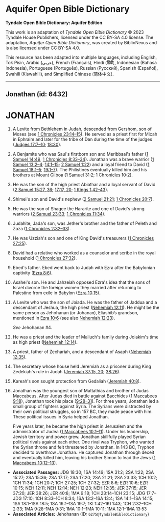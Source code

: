 # Aquifer Open Bible Dictionary

**Tyndale Open Bible Dictionary: Aquifer Edition**

This work is an adaptation of *Tyndale Open Bible Dictionary* © 2023 Tyndale House Publishers, licensed under the CC BY\-SA 4\.0 license. The adaptation, *Aquifer Open Bible Dictionary*, was created by BiblioNexus and is also licensed under CC BY\-SA 4\.0\.

This resource has been adapted into multiple languages, including English, Tok Pisin, Arabic (عربي), French (Français), Hindi (हिंदी), Indonesian (Bahasa Indonesia), Portuguese (Português), Russian (Русский), Spanish (Español), Swahili (Kiswahili), and Simplified Chinese (简体中文).



--------------------------------

## Jonathan (id: 6432)

JONATHAN
========

1. A Levite from Bethlehem in Judah, descended from Gershom, son of Moses (see [1 Chronicles 23:14–15](https://ref.ly/1Chr23:14-1Chr23:15)). He served as a priest first for Micah in Ephraim and later for the tribe of Dan during the time of the judges ([Judges 17:7–10](https://ref.ly/Judg17:7-Judg17:10); [18:30](https://ref.ly/Judg18:30)).
2. A Benjamite who was Saul's firstborn son and Meribbaal's father ([1 Samuel 14:49](https://ref.ly/1Sam14:49); [1 Chronicles 8:33–34](https://ref.ly/1Chr8:33-1Chr8:34)). Jonathan was a brave warrior ([1 Samuel 13:2–4](https://ref.ly/1Sam13:2-1Sam13:4); [14:1–15](https://ref.ly/1Sam14:1-1Sam14:15); [2 Samuel 1:22](https://ref.ly/2Sam1:22)) and a loyal friend to David ([1 Samuel 18:1–5](https://ref.ly/1Sam18:1-1Sam18:5); [19:1–7](https://ref.ly/1Sam19:1-1Sam19:7)). The Philistines eventually killed him and his brothers at Mount Gilboa ([1 Samuel 31:2](https://ref.ly/1Sam31:2); [1 Chronicles 10:2](https://ref.ly/1Chr10:2)).
3. He was the son of the high priest Abiathar and a loyal servant of David ([2 Samuel 15:27, 36](https://ref.ly/2Sam15:27,2Sam15:36); [17:17, 20](https://ref.ly/2Sam17:17,2Sam17:20); [1 Kings 1:42–43](https://ref.ly/1Kgs1:42-1Kgs1:43)).
4. Shimei's son and David's nephew ([2 Samuel 21:21](https://ref.ly/2Sam21:21); [1 Chronicles 20:7](https://ref.ly/1Chr20:7)).
5. He was the son of Shagee the Hararite and one of David's strong warriors ([2 Samuel 23:33](https://ref.ly/2Sam23:33); [1 Chronicles 11:34](https://ref.ly/1Chr11:34)).
6. Judahite, Jada's son, was Jether's brother and the father of Peleth and Zaza ([1 Chronicles 2:32–33](https://ref.ly/1Chr2:32-1Chr2:33)).
7. He was Uzziah's son and one of King David's treasurers ([1 Chronicles 27:25](https://ref.ly/1Chr27:25)).
8. David had a relative who worked as a counselor and scribe in the royal household ([1 Chronicles 27:32](https://ref.ly/1Chr27:32)).
9. Ebed's father. Ebed went back to Judah with Ezra after the Babylonian captivity ([Ezra 8:6](https://ref.ly/Ezra8:6)).
10. Asahel's son. He and Jahzeiah opposed Ezra's idea that the sons of Israel divorce the foreign women they married after returning to Palestine from exile in Babylon ([Ezra 10:15](https://ref.ly/Ezra10:15)).
11. A Levite who was the son of Joiada. He was the father of Jaddua and a descendant of Jeshua, the high priest ([Nehemiah 12:11](https://ref.ly/Neh12:11)). He might be the same person as Jehohanan (or Johanan), Eliashib’s grandson, mentioned in [Ezra 10:6](https://ref.ly/Ezra10:6) (see also [Nehemiah 12:23](https://ref.ly/Neh12:23)).

    *See* Jehohanan \#4.

12. He was a priest and the leader of Malluch's family during Joiakim's time as high priest ([Nehemiah 12:14](https://ref.ly/Neh12:14)).
13. A priest, father of Zechariah, and a descendant of Asaph ([Nehemiah 12:35](https://ref.ly/Neh12:35)).
14. The secretary whose house held Jeremiah as a prisoner during King Zedekiah's rule in Judah ([Jeremiah 37:15, 20](https://ref.ly/Jer37:15,Jer37:20); [38:26](https://ref.ly/Jer38:26)).
15. Kareah's son sought protection from Gedaliah ([Jeremiah 40:8](https://ref.ly/Jer40:8)).
16. Jonathan was the youngest son of Mattathias and brother of Judas Maccabeus. After Judas died in battle against Bacchides ([1 Maccabees 9:18](https://ref.ly/1Macc9:18)), Jonathan took his place ([9:28–31](https://ref.ly/1Macc9:28-1Macc9:31)). For three years, Jonathan led a small group of fighters against Syria. The Syrians were distracted by their own political struggles, so in 157 BC, they made peace with him. These political issues in Syria helped Jonathan.

    Five years later, he became the high priest in Jerusalem and the administrator of Judea ([1 Maccabees 10:1–11](https://ref.ly/1Macc10:1-1Macc10:11)). Under his leadership, Jewish territory and power grew. Jonathan skillfully played Syrian political rivals against each other. One rival was Tryphon, who wanted the Syrian throne and felt threatened by Jonathan. In 143 BC, Tryphon decided to overthrow Jonathan. He captured Jonathan through deceit and eventually killed him, leaving his brother Simon to lead the Jews ([1 Maccabees 10:12–13](https://ref.ly/1Macc12:1-1Macc13:53)).

* **Associated Passages:** JDG 18:30; 1SA 14:49; 1SA 31:2; 2SA 1:22; 2SA 15:27; 2SA 15:36; 2SA 17:17; 2SA 17:20; 2SA 21:21; 2SA 23:33; 1CH 10:2; 1CH 11:34; 1CH 20:7; 1CH 27:25; 1CH 27:32; EZR 8:6; EZR 10:6; EZR 10:15; NEH 12:11; NEH 12:14; NEH 12:23; NEH 12:35; JER 37:15; JER 37:20; JER 38:26; JER 40:8; 1MA 9:18; 1CH 23:14–1CH 23:15; JDG 17:7–JDG 17:10; 1CH 8:33–1CH 8:34; 1SA 13:2–1SA 13:4; 1SA 14:1–1SA 14:15; 1SA 18:1–1SA 18:5; 1SA 19:1–1SA 19:7; 1KI 1:42–1KI 1:43; 1CH 2:32–1CH 2:33; 1MA 9:28–1MA 9:31; 1MA 10:1–1MA 10:11; 1MA 12:1–1MA 13:53
* **Associated Articles:** Jehohanan (ID: `6275@TyndaleBibleDictionary`)

